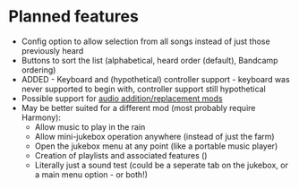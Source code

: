 # Planned features

* Config option to allow selection from all songs instead of just those previously heard
* Buttons to sort the list (alphabetical, heard order (default), Bandcamp ordering)
* ADDED - Keyboard and (hypothetical) controller support - keyboard was never supported to begin with, controller support still hypothetical
* Possible support for [audio addition/replacement mods](https://www.nexusmods.com/stardewvalley/mods/categories/12/)
* May be better suited for a different mod (most probably require Harmony):
  * Allow music to play in the rain
  * Allow mini-jukebox operation anywhere (instead of just the farm)
  * Open the jukebox menu at any point (like a portable music player)
  * Creation of playlists and associated features ()
  * Literally just a sound test (could be a seperate tab on the jukebox, or a main menu option - or both!)